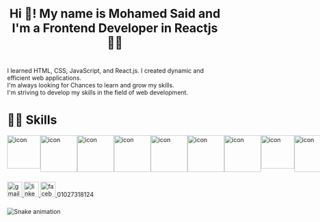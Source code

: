 <br clear="both">

<h1 align="center">Hi 👋! My name is Mohamed Said and I'm a Frontend Developer in Reactjs 👩‍💻</h1>

###

<br clear="both">

<div align="start">
  I learned HTML, CSS, JavaScript, and React.js. I created dynamic and efficient web applications.<br>
I'm always looking for Chances to learn and grow my skills.<br>
I'm striving to develop my skills in the field of web development.<br>
</div>

###

# 🤹‍♀️ Skills

<div style="display: flex; align-items: flex-start;"><img src="https://cdn.jsdelivr.net/gh/devicons/devicon/icons/html5/html5-original.svg" alt="icon" width="78" height="78" /><img src="https://cdn.jsdelivr.net/gh/devicons/devicon/icons/css3/css3-original.svg" alt="icon" width="86" height="86" /><img src="https://techstack-generator.vercel.app/js-icon.svg" alt="icon" width="86" height="86" /><img src="https://techstack-generator.vercel.app/ts-icon.svg" alt="icon" width="86" height="86" /><img src="https://techstack-generator.vercel.app/react-icon.svg" alt="icon" width="86" height="86" /><img src="https://techstack-generator.vercel.app/redux-icon.svg" alt="icon" width="86" height="86" /><img src="https://techstack-generator.vercel.app/sass-icon.svg" alt="icon" width="86" height="86" /><img src="https://cdn.jsdelivr.net/gh/devicons/devicon/icons/tailwindcss/tailwindcss-original-wordmark.svg" alt="icon" width="78" height="78" /><img src="https://techstack-generator.vercel.app/github-icon.svg" alt="icon" width="86" height="86" /><img src="https://techstack-generator.vercel.app/restapi-icon.svg" alt="icon" width="86" height="86" /></div>

###

<div align="left">
  <a href="https://www.mohamed1192000@gmail.com" target="_blank">
    <img src="https://img.shields.io/static/v1?message=Gmail&logo=gmail&label=&color=D14836&logoColor=white&labelColor=&style=for-the-badge" height="35" alt="gmail logo"  />
  </a>
  <a href="https://www.linkedin.com/in/elghareny/" target="_blank">
    <img src="https://img.shields.io/static/v1?message=LinkedIn&logo=linkedin&label=&color=0077B5&logoColor=white&labelColor=&style=for-the-badge" height="35" alt="linkedin logo"  />
  </a>
  <a href="https://www.facebook.com/semporay" target="_blank">
    <img src="https://img.shields.io/static/v1?message=Facebook&logo=facebook&label=&color=1877F2&logoColor=white&labelColor=&style=for-the-badge" height="35" alt="facebook logo"  />
  </a>
  <span>01027318124</span>
<!--   <a href="+201027318124" target="_blank">
    +201027318124
    <img src="https://img.shields.io/static/v1?message=Whatsapp&logo=whatsapp&label=&color=25D366&logoColor=white&labelColor=&style=for-the-badge" height="35" alt="whatsapp logo"  />
  </a> -->
  
</div>

###

<img src="https://raw.githubusercontent.com/elghareny/elghareny/output/snake.svg" alt="Snake animation" />

###
